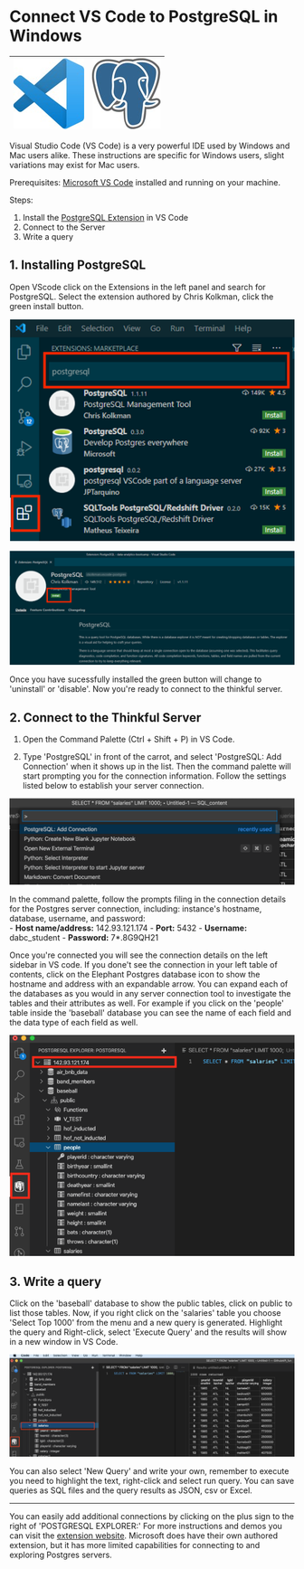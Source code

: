 

# Connect VS Code to PostgreSQL in Windows

| ![enter image description here](https://raw.githubusercontent.com/AVJdataminer/Formats/master/images/1200px-Visual_Studio_Code_1.35_icon_125px_thumb.jpg) |  ![enter image description here](https://raw.githubusercontent.com/AVJdataminer/Formats/master/images/postgresql_icon_125px_thumb.jpg)|
|--|--|

Visual Studio Code (VS Code) is a very powerful IDE used by Windows and Mac users alike. These instructions are specific for Windows users, slight variations may exist for Mac users.

Prerequisites: [Microsoft VS Code](https://code.visualstudio.com/?wt.mc_id=vscom_downloads) installed and running on your machine.

Steps:
1. Install the [PostgreSQL Extension](https://marketplace.visualstudio.com/items?itemName=ckolkman.vscode-postgres) in VS Code
2. Connect to the Server
3. Write a query 

## 1. Installing PostgreSQL
Open VScode click on the Extensions in the left panel and search for PostgreSQL. Select the extension authored by Chris Kolkman, click the green install button.

![enter image description here](https://raw.githubusercontent.com/AVJdataminer/Formats/master/images/Picture1.png)

![enter image description here](https://raw.githubusercontent.com/AVJdataminer/Formats/master/images/Picture2.png)

Once you have sucessfully installed the green button will change to 'uninstall' or 'disable'. Now you're ready to connect to the thinkful server.

## 2. Connect to the Thinkful Server

1) Open the Command Palette (Ctrl + Shift + P) in VS Code.

2) Type 'PostgreSQL' in front of the carrot, and select 'PostgreSQL: Add Connection' when it shows up in the list. Then the command palette will start prompting you for the connection information. Follow the settings listed below to establish your server connection.

![enter image description here](https://raw.githubusercontent.com/AVJdataminer/Formats/master/images/image3.png)

In the command palette, follow the prompts filing in the connection details for the Postgres server connection, including:  instance's hostname, database, username, and password:    
	-   **Host name/address:**  142.93.121.174
	-   **Port:**  5432
	-   **Username:**  dabc_student
	-   **Password:**  7*.8G9QH21

Once you're connected you will see the connection details on the left sidebar in VS code. If you done't see the connection in your left table of contents, click on the Elephant Postgres database icon to show the hostname and address with an expandable arrow. You can expand each of the databases as you would in any server connection tool to investigate the tables and their attributes as well. For example if you click on the 'people' table inside the 'baseball' database you can see the name of each field and the data type of each field as well.  

![explore tables image](https://raw.githubusercontent.com/AVJdataminer/Formats/master/images/image7.png) 

## 3. Write a query
Click on the 'baseball' database to show the public tables, click on public to list those tables. Now, if you right click on the 'salaries' table you choose 'Select Top 1000' from the menu and a new query is generated. Highlight the query and Right-click, select 'Execute Query' and the results will show in a new window in VS Code.

![execute query image](https://raw.githubusercontent.com/AVJdataminer/Formats/master/images/image6.png)

You can also select 'New Query' and write your own, remember to execute you need to highlight the text, right-click and select run query. You can save queries as SQL files and the query results as JSON, csv or Excel.

---

You can easily add additional connections by clicking on the plus sign to the right of 'POSTGRESQL EXPLORER:' For more instructions and demos you can visit the [extension website](https://marketplace.visualstudio.com/items?itemName=ckolkman.vscode-postgres).  Microsoft does have their own authored extension, but it has more limited capabilities for connecting to and exploring Postgres servers.


<!--stackedit_data:
eyJoaXN0b3J5IjpbLTIxMTA4NzA5MDIsMTg2NzQwMTgwNCwxMD
k3NDExMDU0LC01MTEzNjM5NjldfQ==
-->